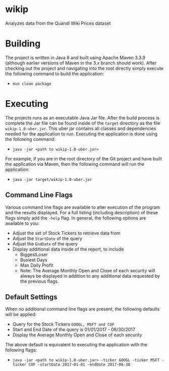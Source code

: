 # wikip
Analyzes data from the Quandl Wiki Prices dataset

# Building
The project is written in Java 8 and built using Apache Maven 3.3.9 (although earlier versions of Maven in the 3.x branch should work). After checking out the project and navigating into the root directly simply execute the following command to build the application:

- `mvn clean package`

# Executing
The projects runs as an executable Java Jar file. After the build process is complete the Jar file can be found inside of the `target` directory as the file `wikip-1.0-uber.jar`. This uber jar contains all classes and dependencies needed for the application to run. Executing the application is done using the following command:

- `java -jar <path to wikip-1.0-uber.jar> `

For example, if you are in the root directory of the Git project and have built the application via Maven, then the following command will run the application:

- `java -jar target/wikip-1.0-uber.jar `

## Command Line Flags
Various command line flags are available to alter execution of the program and the results displayed. For a full listing (including description) of these flags simply add the `-help` flag. In general, the following options are available to you:

- Adjust the set of Stock Tickers to retrieve data from
- Adjust the `StartDate` of the query
- Adjust the `EndDate` of the query
- Display additional data inside of the report, to include
  - BiggestLoser
  - Busiest Days
  - Max Daily Profit
  - Note: The Average Monthly Open and Close of each security will always be displayed in addition to any additional data requested by the previous flags.
  
## Default Settings
When no additional command line flags are present, the following defaults will be applied:

- Query for the Stock Tickers `GOOGL, MSFT and COF`
- Start and End Date of the query is 01/01/2017 - 06/30/2017
- Display the Average Monthly Open and Close of each security

The above default is equivalent to executing the application with the following flags: 
- `java -jar <path to wikip-1.0-uber.jar> -ticker GOOGL -ticker MSFT -ticker COF -startDate 2017-01-01 -endDate 2017-06-30 `
